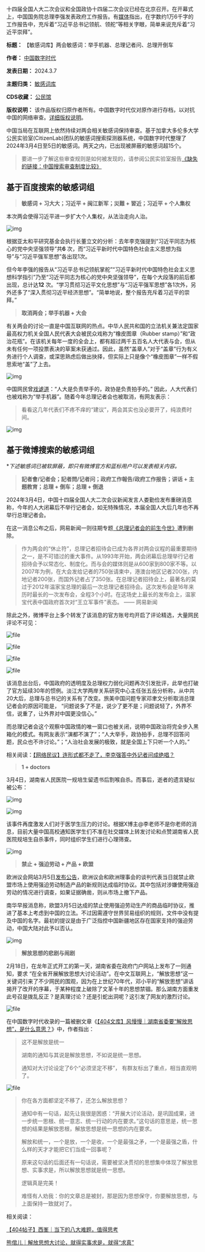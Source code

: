 十四届全国人大二次会议和全国政协十四届二次会议已经在北京召开。在开幕式上，中国国务院总理李强发表政府工作报告。有[媒体](https://www.rfa.org/mandarin/yataibaodao/zhengzhi/hcm-03062024035740.html "媒体")指出，在字数约1万6千字的工作报告中，充斥着“习近平总书记领航、领舵”等相关字眼，简单来说充斥着“习近平崇拜”。




**标题：** 【敏感词库】两会敏感词：举手机器、总理记者问、总理开倒车  

**作者：** [中国数字时代](https://chinadigitaltimes.net/space/中国数字时代)  

**发表日期：** 2024.3.7  

**主题归类：** [敏感词库](https://chinadigitaltimes.net/space/敏感词库)  

**CDS收藏：** [公民馆](https://chinadigitaltimes.net/space/%E5%85%AC%E6%B0%91%E9%A6%86)  

**版权说明：** 该作品版权归原作者所有。中国数字时代仅对原作进行存档，以对抗中国的网络审查。[详细版权说明](https://chinadigitaltimes.net/chinese/copyright)。


中国当局在互联网上依然持续对两会相关敏感词保持审查。基于加拿大多伦多大学公民实验室(CitizenLab)团队的敏感词搜索探测器系统，中国数字时代整理了2024年3月4日至5日的敏感词。两天之内，已出现被屏蔽的敏感词超15个。



> 
> 要进一步了解这些审查规则是如何被发现的，请参阅公民实验室报告[《缺失的链接：中国搜索审查制度比较》](https://citizenlab.ca/2023/04/a-comparison-of-search-censorship-in-china/ "《缺失的链接：中国搜索审查制度比较》")
> 
> 
> 


基于百度搜索的敏感词组
-----------



> 
>  **敏感词 + 习大大；习近平 + 闽江新军；災難 + 習近；习近平 + 个人集权** 
> 
> 
> 


本次两会使得习近平进一步扩大个人集权，从法治走向人治。


![img](https://chinadigitaltimes.net/chinese/files/2024/03/20171004_15071765995438.jpg)


根据亚太和平研究基金会执行长董立文的分析：去年李克强提到“习近平同志为核心的党中央坚强领导”共**6** 次，而“习近平新时代中国特色社会主义思想为指导”与“习近平强军思想”各出现1次。


但今年李强的报告从“习近平总书记领航掌舵”“习近平新时代中国特色社会主义思想科学指引”乃至“习近平同志为核心的党中央坚强领导”，在每个大段落的前后都出现，总计达**12** 次。“学习贯彻习近平文化思想”与“习近平强军思想”各1次外，另外还多了“深入贯彻习近平经济思想”。“简单地说，整个报告充斥着习近平的崇拜。”



> 
>  **取消两会；举手机器 + 大会** 
> 
> 
> 


有关两会的讨论一直是中国互联网的热点。中华人民共和国的立法机关兼法定国家最高权力机关全国人民代表大会被民众戏称为“橡皮图章（Rubber stamp）”和“政治花瓶”。在该机关每年一度的全会上，都有超过两千五百名人大代表与会，但从未有任何一项投票表决的草案未获通过。因此，虽然“盖章人”对于“盖章”行为有义务进行个人调查，或深思熟虑后做出抉择，但实际上只是像个“橡皮图章”一样不假思索地“盖”了上去。


![img](https://chinadigitaltimes.net/chinese/files/2024/03/f8462c30c70246e907778de25b746025.jpg)


中国网民曾[戏谑道](https://www.bbc.com/zhongwen/simp/indepth/2011/03/110308_coc_npc "戏谑道")：“人大是负责举手的，政协是负责拍手的。” 因此，人大代表们也被戏称为“举手机器”。随着今年总理记者会也被取消，有网友表示：



> 
> 看看这几年代表们不疼不痒的“建议”，两会其实也没必要开了，纯浪费时间。
> 
> 
> 


![img](https://chinadigitaltimes.net/chinese/files/2024/03/GIDfbxZWsAAoWxt.jpeg)


基于微博搜索的敏感词组
-----------


\**下述敏感词已被软屏蔽，即只有微博官方和蓝标用户可以发表相关内容。*



> 
>  **記者會/记者会；記者問/记者问；政府工作報告/政府工作报告；讲话 + 主题教育；总理 + 倒车；总理 + 倒退** 
> 
> 
> 


2024年3月4日，中国十四届全国人大二次会议新闻发言人娄勤俭发布重磅消息称，今年的人大闭幕后不举行记者会，如无特殊情况，本届全国人大后几年也不再举行总理记者会。


在这一消息公布之后，网易新闻一则往期专题[《总理记者会的前生今世》](https://chinadigitaltimes.net/chinese/705595.html "《总理记者会的前生今世》")遭到删除。



> 
> 作为两会的“休止符”，总理记者招待会已成为各界对两会议程的最重要期待之一，是不可错过的重大事件。从1993年开始，两会闭幕后总理举行记者招待会予以常态化、制度化。而与会的媒体则是从600家到800家不等。以2007年为例，在大会发给记者的750张请柬中，港澳台地区记者200张，内地记者200张，而国外记者占了350张。在总理记者招待会上，最著名的莫过于2012年温家宝总理的最后一次总理记者招待会。这次发布会是16年来历时最长的一次发布会，全程3个小时。在这场史上最长的发布会上，温家宝代表中国政府首次对“王立军事件”表态。 —— 网易新闻
> 
> 
> 


除此之外，微博平台上多个转发了该消息的官方账号均开启了评论精选，大量网民评论不可见：


![file](https://chinadigitaltimes.net/chinese/files/2024/03/image-1709552318133.png)  

![file](https://chinadigitaltimes.net/chinese/files/2024/03/image-1709552334874.png)


![file](https://chinadigitaltimes.net/chinese/files/2024/03/image-1709552362382.png)  

![file](https://chinadigitaltimes.net/chinese/files/2024/03/image-1709552373850.png)


该消息出台后，中国政府的透明度及总理权力弱化问题再次引发批评，此举也打破了官方延续30年的惯例。淡江大学两岸关系研究中心主任张五岳分析称，从中共20大后，总理与总书记的关系有了改变。旅美中国问题专家邓聿文分析取消总理记者会的原因可能是， “问题说多了不是，说少了更不是；问题说轻了，外界不信，说重了，让外界对中国更没信心。”


而总理记者会这个观察中国政情的唯一窗口也被关闭，说明中国政治将完全步入黑箱化的模式。有网友表示“演都不演了”；“人大举手，政协拍手，总理不回答问题，民众也不许讨论。”；“人治社会发展的极致，就是全国上下只听一个人的。”


相关阅读：[【网络民议】连形式都不走了，李克强答中外记者问成绝唱？](https://chinadigitaltimes.net/chinese/705609.html "【网络民议】连形式都不走了，李克强答中外记者问成绝唱？")



> 
>  **1 + doctors** 
> 
> 
> 


3月4日，湖南省人民医院一规培生留遗书后割喉自杀。而事后，逝者的遗言疑似被公布：


![img](https://chinadigitaltimes.net/chinese/files/2024/03/下载-1.webp)


![img](https://chinadigitaltimes.net/chinese/files/2024/03/下载.webp)


该事件再度激发人们对于医学生压力的讨论。根据X博主@李老师不是你老师的消息，目前大量中国高校通知医学生们不准在社交媒体上转发讨论和点赞湖南省人民医院规培生自杀事件，同时组织学生们进行心理筛查。


![img](https://chinadigitaltimes.net/chinese/files/2024/03/GH5lr4iWgAAt6WS.jpeg)



> 
>  **禁止 + 强迫劳动 + 产品 + 欧盟** 
> 
> 
> 


欧洲议会网站3月5日[发布公告](https://www.europarl.europa.eu/news/en/press-room/20240301IPR18592/deal-on-eu-ban-on-products-made-with-forced-labour "发布公告")，欧洲议会和欧洲理事会的谈判代表当日就禁止欧盟市场上使用强迫劳动制造产品的新规则达成临时协议。其中包括对涉嫌使用强迫劳动的情况进行调查，如果证据确凿，则从市场上撤下产品。


南华早报消息称，欧盟3月5日达成的禁止使用强迫劳动生产的商品临时协议，推进了基本上考虑到中国的立法。不过因需遵守世界贸易组织的规则，文件中没有提及中国的名字。最初的提议是由于广泛指控中国新疆地区存在国家支持的强迫劳动，中国大陆对此予以否认。


![img](https://chinadigitaltimes.net/chinese/files/2024/03/5347980a-9b44-4de0-a9f5-5974635c9fd7.jpeg)



> 
>  **解放思想的悲剧与闹剧** 
> 
> 
> 


2月18日，在龙年正式开工的第一天，湖南省委在政府门户网站上发布了一则通知，要求 “在全省开展解放思想大讨论活动”。在中文互联网上，“解放思想”这一关键词引来了不少网民的围观，因为在上世纪70年代，邓小平的“解放思想”讲话揭开了改开的序幕，于某种程度上破除了文革十年的思想禁锢。那么湖南方面重发此号召是拨乱反正？是真理讨论？还是引蛇出洞呢？这引发了网友的激烈讨论。


![file](https://chinadigitaltimes.net/chinese/files/2024/02/image-1708359047805.png)


在中国数字时代收录的一篇被删文章《[【404文库】风慢慢｜湖南省委要“解放思想”，是什么意思？](https://chinadigitaltimes.net/chinese/705212.html "【404文库】风慢慢｜湖南省委要“解放思想”，是什么意思？")》中，作者指出：



> 
> 这不是解放是统一
> 
> 
> 湖南的通知与其说是解放思想，不如说是统一思想。
> 
> 
> 通知对大讨论设定了6个“必须坚定不移”， 有群友标出了重点，相当直观明了。
> 
> 
> 


![file](https://chinadigitaltimes.net/chinese/files/2024/02/image-1708357678173.png)



> 
> 你在各方面都坚定不移了，还怎么解放思想？
> 
> 
> 通知中有一句话，起先让我很是困惑：“开展大讨论活动，是巩固成果，进一步统一思根、统一意志、统一行动的内在要求。”这句话的意思是，统一思想的结果是解放思根，解放思想是统一思想的内在要求。
> 
> 
> 解放和统一，一个是放，一个是收，一个是最强之矛，一个是最强之盾，什么样的天才才能把它们当成一回事呢？
> 
> 
> 原来这句话的后面还有一句话说，需要被坚决贯彻的思想集中体现了解放思想、实事求是，所以解放思想就是统一思想。
> 
> 
> 逻辑真是完美！
> 
> 
> 难怪有人劝我：你的文章总是被封，那是因为思想保守，你要解放思想，与上面保持一致就对了。
> 
> 
> 


相关阅读：  

[【404帖子】西峯｜当下的八大难题，值得思考](https://chinadigitaltimes.net/chinese/705266.html "【404帖子】西峯｜当下的八大难题，值得思考")  

[熊倌儿｜解放思想大讨论，就得实事求是，就得“求真”](https://chinadigitaltimes.net/chinese/705220.html "熊倌儿｜解放思想大讨论，就得实事求是，就得“求真”")

